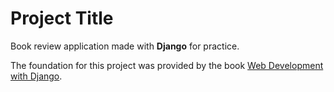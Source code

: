 # Project Title

Book review application made with **Django** for practice.

The foundation for this project was provided by the book [Web Development with Django](https://download.packt.com/free-ebook/9781803230603).